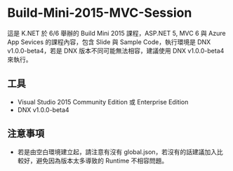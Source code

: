 # Build-Mini-2015-MVC-Session

這是 K.NET 於 6/6 舉辦的 Build Mini 2015 課程，ASP.NET 5, MVC 6 與 Azure App Sevices 的課程內容，包含 Slide 與 Sample Code，執行環境是 DNX v1.0.0-beta4，若是 DNX 版本不同可能無法相容，建議使用 DNX v1.0.0-beta4 來執行。

## 工具 ##

- Visual Studio 2015 Community Edition 或 Enterprise Edition
- DNX v1.0.0-beta4

## 注意事項 ##

- 若是由空白環境建立起，請注意有沒有 global.json，若沒有的話建議加入比較好，避免因為版本太多導致的 Runtime 不相容問題。
